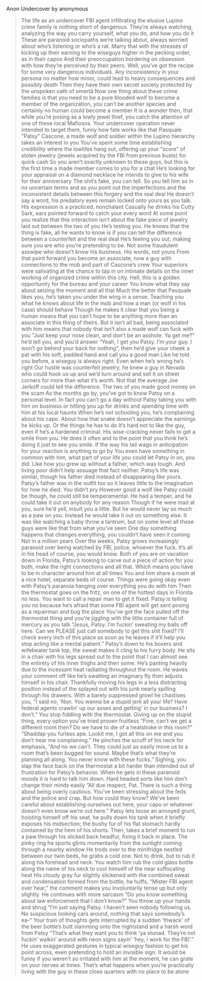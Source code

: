 Anon Undercover by anonymous

>The life as an undercover FBI agent infiltrating the elusive Lupino crime family is nothing short of dangerous. They’re always watching, analyzing the way you carry yourself, what you do, and how you do it
>These are paranoid sociopaths we’re talking about, always worried about who’s listening or who’s a rat. Marry that with the stresses of kicking up their earning to the wiseguys higher in the pecking order, as in their capos
>And their preoccupation bordering on obsession with how they’re perceived by their peers. Well, you’ve got the recipe for some very dangerous individuals. Any inconsistency in your persona no matter how minor, could lead to heavy consequences and possibly death
>Then they have their own secret society protected by the unspoken oath of omertà
>Now one thing about these crime families is that you need to be a pure blooded wolf to become a member of the organization, you can’t be another species and certainly no human could become a member
>It is a wonder then, that while you’re posing as a lowly jewel thief, you catch the attention of one of these local Mafiosos. Your undercover operation never intended to target them, funny how fate works like that
>Pasquale "Patsy" Cascone, a made wolf and soldier within the Lupino hierarchy takes an interest in you
>You’ve spent some time establishing credibility where the lowlifes hang out, offering up your “score” of stolen jewelry (jewels acquired by the FBI from previous busts) for quick cash
>So you aren’t exactly unknown to these guys, but this is the first time a made member comes to you for a chat
>He’s looking for your appraisal on a diamond necklace he intends to give to his wife for their anniversary
>The shit’s fake, you can tell. So you tell him so in no uncertain terms and as you point out the imperfections and the inconsistent details between this forgery and the real deal
>He doesn’t say a word, his predatory eyes remain locked onto yours as you talk. His expression is a practiced, nonchalant
>Casually he drinks his Cutty Sark, ears pointed forward to catch your every word
>At some point you realize that this interaction isn’t about the fake piece of jewelry laid out between the two of you
>He’s testing you. He knows that the thing is fake, all he wants to know is if you can tell the difference between a counterfeit and the real deal
>He’s feeling you out; making sure you are who you’re pretending to be. Not some fraudulent asswipe who doesn’t know his business. His words, not yours
>From that point forward you become an associate, now a guy with connections to the mob and part of Cascone’s crew
>Your superiors were salivating at the chance to tap in on intimate details on the inner working of organized crime within this city. Hell, this is a golden opportunity for the bureau and your career
>You know what they say about seizing the moment and all that
>Much the better that Pasquale likes you, he’s taken you under the wing in a sense. Teaching you what he knows about life in the mob and how a man (or wolf in his case) should behave
>Though he makes it clear that you being a human means that you can’t hope to be anything more than an associate in this thing of theirs. But it isn’t all bad, being associated with him means that nobody that isn’t also a made wolf can fuck with you
>”Just keep your nose clean, and don’t be an asshole. Ya get me?” he’d tell you, and you’d answer “Yeah, I get you Patsy. I’m your guy. I won’t go behind your back for nothing”, then he’d give your cheek a pat with his soft, padded hand and call you a good man
>Like he told you before, a wiseguy is always right. Even when he’s wrong he’s right
>Our hustle was counterfeit jewelry, he knew a guy in Nevada who could hook us up and we’d turn around and sell it on street corners for more than what it’s worth. Not that the average Joe Jerkoff could tell the difference. The two of you made good money on the scam
>As the months go by, you’ve got to know Patsy on a personal level. In fact you can’t go a day without Patsy taking you with him on business or hitting you up for drinks and spending time with him at his local haunts
>When he’s not schooling you, he’s complaining about his capo. About how that snake doesn’t appreciate the earnings he kicks up. Or the things he has to do
>It’s hard not to like the guy, even if he’s a hardened criminal. His wise-cracking never fails to get a smile from you. He does it often and to the point that you think he’s doing it just to see you smile. If the way his tail wags in anticipation for your reaction is anything to go by
>You even have something in common with him, what part of your life you could let Patsy in on, you did. Like how you grew up without a father, which was tough. And living poor didn’t help assuage that fact neither. Patsy’s life was similar, though his father died instead of disappearing like yours. Patsy’s father was in the outfit too so it leaves little to the imagination for how he died. You didn’t pry
>However good a wolf like Patsy could be though, he could still be temperamental. He had a temper, and he could take it out on anybody for any reason
>Though if he were mad at you, sure he’d yell, insult you a little. But he would never lay so much as a paw on you. Instead he would take it out on something else. It was like watching a baby throw a tantrum, but on some level all these guys were like that from what you’ve seen
>One day something happens that changes everything, you couldn’t have seen it coming. Not in a million years
>Over the weeks, Patsy grows increasingly paranoid over being watched by FBI, police, whoever the fuck. It’s all in his head of course, you would know. Both of you are on vacation down in Florida, Patsy’s looking to carve out a piece of action for you both, make the right connections and all that. Which means you have to be in character around him at all times
>You and him share a room at a nice hotel, separate beds of course. Things were going okay even with Patsy’s paranoia hanging over everything you do with him
>Then the thermostat goes on the fritz, on one of the hottest days in Florida no less. You want to call a repair man to get it fixed. Patsy is telling you no because he’s afraid that some FBI agent will get sent posing as a repairman and bug the place
>You’ve got the face pulled off the thermostat thing and you’re jiggling with the little container full of mercury as you talk
“Jesus, Patsy. I’m fuckin’ sweating my balls off here. Can we PLEASE just call somebody to get this shit fixed? I’ll check every inch of this place as soon as he leaves if it’ll help you stop acting like a mental patient.”
>Patsy’s down to his boxers and wifebeater tank top, the sweat makes it cling to his furry body. He sits in a chair with his legs spread out to the point that I can almost see the entirety of his inner thighs and then some. He’s panting heavily due to the incessant heat radiating throughout the room.
>He waves your comment off like he’s swatting an imaginary fly then adjusts himself in his chair. Thankfully moving his legs in a less distracting position instead of the splayed out with his junk nearly spilling through his drawers.
>With a barely suppressed growl he chastises you, “I said no, ‘Non. You wanna be a stupid jerk all your life? Have federal agents crawlin’ up our asses and getting’ in our business? I don’t.”
>You stop fiddling with the thermostat. Giving up on the stupid thing, every option you’ve tried proven fruitless
“Fine, can’t we get a different room then? Do we have to die of a heatstroke in this room?”
>”Shaddap you furless ape. Lookit me, I got all this on me and you don’t hear me complaining.” He pinches the scruff of his neck for emphasis, “And no we can’t. They could just as easily move us to a room that’s been bugged for sound. Maybe that’s what they’re planning all along. You never know with these fucks.”
>Sighing, you slap the face back on the thermostat a bit harder than intended out of frustration for Patsy’s behavior. When he gets in these paranoid moods it is hard to talk him down. Hard headed sorts like him don’t change their minds easily
“All due respect, Pat. There is such a thing about being overly cautious. You’ve been stressing about the feds and the police and crap. But how could they know? We’ve been careful about establishing ourselves out here, your capo or whatever doesn’t even know we’re out here.”
>Patsy lets loose an annoyed grunt, hoisting himself off his seat, he pulls down his tank when it briefly exposes his midsection; the bushy fur of his flat stomach hardly contained by the hem of his shorts. Then, takes a brief moment to run a paw through his slicked back headfur, fixing it back in place. The pinky ring he sports glints momentarily from the sunlight coming through a nearby window
>He trods over to the minifridge nestled between our twin beds, he grabs a cold one. Not to drink, but to rub it along his forehead and neck. You watch him rub the cold glass bottle along the name of his neck to cool himself of the near suffocating heat
>His cloudy gray fur slightly slickened with the combined sweat and condensation formed from the bottle, he huffs, “Mister FBI agent over hear,” the comment makes you involuntarily tense up but only slightly. He continues with more sarcasm “Do you know something about law enforcement that I don’t know?”
>You throw up your hands and shrug
“I’m just saying Patsy. I haven’t seen nobody following us. No suspicious looking cars around, nothing that says somebody’s ea-“
>Your train of thoughts gets interrupted by a sudden ‘thwack’ of the beer bottle’s butt slamming onto the nightstand and a harsh word from Patsy “That’s what they want you to think ‘ya stunad. They’re not fuckin’ walkin’ around with neon signs sayin’ ‘hey, I work for the FBI’.”
>He uses exaggerated gestures in typical wiseguy fashion to get his point across, even pretending to hold an invisible sign. It would be funny if you weren’t so irritated with him at the moment, he can grate on your nerves at times. That’s what happens when you’re practically living with the guy in these close quarters with no place to be alone
